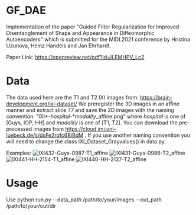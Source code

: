 # GF_DAE
Implementation of the paper "Guided Filter Regularization for Improved Disentanglement of Shape and Appearance in Diffeomorphic Autoencoders" which is submitted for the MIDL2021 conference by Hristina Uzunova, Heinz Handels and Jan Ehrhardt.

Paper Link: https://openreview.net/pdf?id=ILEMHPV_Lc2

# Data
The data used here are the T1 and T2 IXI images from: https://brain-development.org/ixi-dataset/
We preregister the 3D images in an affine manner and extract slice 77 and save the 2D images with the naming convention:
"IXI*-$hospital$-*$modality$_affine.png" where $hospital$ is one of [Guys, IOP, HH] and $modality$ is one of [T1, T2]. 
You can download the pre-processed images from https://cloud.imi.uni-luebeck.de/s/dsFe2rqfc6BiBdM .
If you use another naming convention you will need to change the class IXI_Dataset_Grayvalues() in data.py.

Examples: 
![IXI432-Guys-0987-T1_affine](https://user-images.githubusercontent.com/52460031/110769916-fdb28480-8258-11eb-8703-1566ef369b83.png)
![IXI431-Guys-0986-T2_affine](https://user-images.githubusercontent.com/52460031/110769917-fdb28480-8258-11eb-9de5-4f7655d0eed6.png)
![IXI441-HH-2154-T1_affine](https://user-images.githubusercontent.com/52460031/110769908-fd19ee00-8258-11eb-84e3-7fd9a7b0e18c.png)
![IXI440-HH-2127-T2_affine](https://user-images.githubusercontent.com/52460031/110769912-fdb28480-8258-11eb-853c-e8f8cb6cbc0c.png)

# Usage
Use python run.py --data_path /path/to/your/images --out_path /path/to/your/out/dir
